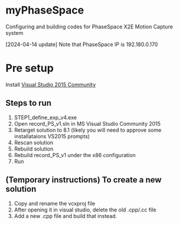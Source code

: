 # myPhaseSpace
Configuring and building codes for PhaseSpace X2E Motion Capture system

[2024-04-14 update] Note that PhaseSpace IP is 192.180.0.170

# Pre setup
Install [Visual Studio 2015 Community](http://download.microsoft.com/download/b/e/d/bedddfc4-55f4-4748-90a8-ffe38a40e89f/vs2015.3.com_enu.iso)

## Steps to run
1. STEP1_define_exp_v4.exe
2. Open record_PS_v1.sln in MS Visual Studio Community 2015
3. Retarget solution to 8.1 (likely you will need to approve some installataions VS2015 prompts)
4. Rescan solution
5. Rebuild solution
6. Rebuild record_PS_v1 under the x86 configuration
7. Run

## (Temporary instructions) To create a new solution
1. Copy and rename the vcxproj file
2. After opening it in visual studio, delete the old .cpp/.cc file
3. Add a new .cpp file and build that instead.
